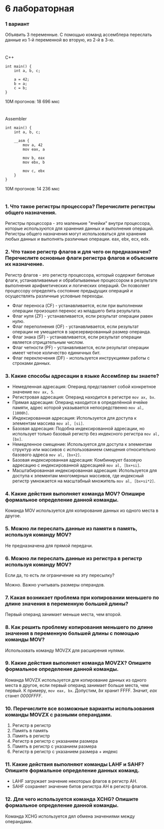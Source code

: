 # 6 лабораторная
### 1 вариант

Объявить 3 переменные. С помощью команд ассемблера переслать данные из 1-й переменной во вторую, из 2-й в 3-ю.
#
C++
```
int main() {
    int a, b, c;

    a = 42;
    b = a;
    c = b;
}
```
10М прогонов: 18 696 мкс
# 
Assembler
```
int main() {
    int a, b, c;
    
    __asm {
        mov a, 42
        mov eax, a
        
        mov b, eax
        mov ebx, b
        
        mov c, ebx
    }
}
```
10М прогонов: 14 236 мкс
#
### 1. Что такое регистры процессора? Перечислите регистры общего назначения.

Регистры процессора - это маленькие "ячейки" внутри процессора, которые используются для хранения данных и выполнения операций.
Регистры общего назначения могут использоваться для хранения любых данных и выполнять различные операции.
eax, ebx, ecx, edx.

### 2. Что такое регистр флагов и для чего он предназначен? Перечислите основные флаги регистра флагов и объясните их назначение.

Регистр флагов - это регистр процессора, который содержит битовые флаги, устанавливаемые и обрабатываемые процессором в результате выполнения арифметических и логических операций.
Он позволяет процессору определять состояние предыдущих операций и осуществлять различные условные переходы.
- Флаг переноса (CF) - устанавливается, если при выполнении операции произошел перенос из младшего бита результата.
- Флаг нуля (ZF) - устанавливается, если результат операции равен нулю.
- Флаг переполнения (OF) - устанавливается, если результат операции не умещается в зарезервированный размер операнда.
- Флаг знака (SF) - устанавливается, если результат операции является отрицательным числом.
- Флаг четности (PF) - устанавливается, если результат операции имеет четное количество единичных бит.
- Флаг переключения (DF) - используется инструкциями работы с строками данных.

### 3. Какие способы адресации в языке Ассемблер вы знаете?
- Немедленная адресация: Операнд представляет собой конкретное значение `mov ax, 5`.
- Регистровая адресация: Операнд находится в регистре `mov ax, bx`.
- Прямая адресация: Операнд находится в определённой ячейке памяти, адрес которой указывается непосредственно `mov al, [1000h]`.
- Индексированная адресация: Используется для доступа к элементам массива `mov al, [si]`.
- Базовая адресация: Подобна индексированной адресации, но использует только базовый регистр без индексного регистра `mov al, [bx]`.
- Немедленное смещение: Используется для доступа к элементам структур или массивов с использованием смещения относительно базового адреса `mov al, [bx+2]`.
- Базовая индексированная адресация: Комбинирует базовую адресацию с индексированной адресацией `mov al, [bx+si]`.
- Масштабированная индексированная адресация: Используется для доступа к элементам многомерных массивов, где индексный регистр умножается на масштабный множитель `mov al, [bx+si*2]`.

### 4. Какие действия выполняет команда MOV? Опишире формальное определение данной команды.

Команда MOV используется для копирование данных из одного места в другое.

### 5. Можно ли переслать данные из памяти в память, используя команду MOV?

Не предназначена для прямой передачи.

### 6. Можно ли переслать данные из регистра в регистр используя команду MOV?
Если да, то есть ли ограничение на эту пересылку?

Можно. Важно учитывать размеры операндов.

### 7. Какая возникает проблема при копировании меньшего по длине значения в переменную большей длины?

Первый операнд занимает меньше места, чем второй.

### 8. Как решить проблему копирования меньшего по длине значения в переменную большей длины с помощью команды MOV?

Использовать команду MOVZX для расширения нулями.

### 9. Какие действия выполняет команда MOVZX? Опишите формальное определение данной команды.

Команда MOVZX используется для копирование данных из одного места в другое, если первый операнд занимает больше места, чем первый.
К примеру, `mov eax, bx`. Допустим, _bx_ хранит FFFF. Значит, _eax_ станет _0000FFFF_.

### 10. Перечислите все возможные варианты использования команды MOVZX с разными операндами.

1. Регистр в регистр
2. Память в память
3. Память в регистр
4. Регистр в регистр с указанием размера
5. Память в регистр с указанием размера
6. Регистр в регистр с указанием размера + индекс

### 11. Какие действия выполняют команды LAHF и SAHF? Опишите формальное определение данных команд.

- LAHF загружает значение некоторых флагов в регистр AH.
- SAHF сохраняет значение битов регистра AH в регистр флагов.

### 12. Для чего используется команда XCHG? Опишите формальное определение данной команды.

Команда XCHG используется дял обмена значениями между операндами.
